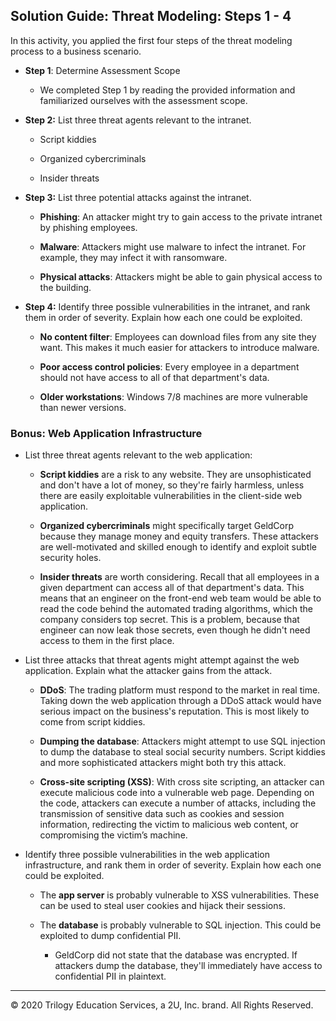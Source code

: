 ## Solution Guide: Threat Modeling: Steps 1 - 4

In this activity, you applied the first four steps of the threat modeling process to a business scenario.

- **Step 1**: Determine Assessment Scope

    - We completed Step 1 by reading the provided information and familiarized ourselves with the assessment scope.  



- **Step 2:** List three threat agents relevant to the intranet.

    - Script kiddies

    - Organized cybercriminals

    - Insider threats

- **Step 3:** List three potential attacks against the intranet.

    - **Phishing**: An attacker might try to gain access to the private intranet by phishing employees.

    - **Malware**: Attackers might use malware to infect the intranet. For example, they may infect it with ransomware.

    - **Physical attacks**:  Attackers might be able to gain physical access to the building.


- **Step 4:** Identify three possible vulnerabilities in the intranet, and rank them in order of severity. Explain how each one could be exploited.

    - **No content filter**: Employees can download files from any site they want. This makes it much easier for attackers to introduce malware.

    - **Poor access control policies**: Every employee in a department should not have access to all of that department's data.

    - **Older workstations**: Windows 7/8 machines are more vulnerable than newer versions.

### Bonus: Web Application Infrastructure 

- List three threat agents relevant to the web application:

    - **Script kiddies** are a risk to any website. They are unsophisticated and don't have a lot of money, so they're fairly harmless, unless there are easily exploitable vulnerabilities in the client-side web application.

    - **Organized cybercriminals** might specifically target GeldCorp because they manage money and equity transfers. These attackers are well-motivated and skilled enough to identify and exploit subtle security holes.

    - **Insider threats** are worth considering. Recall that all employees in a given department can access all of that department's data. This means that an engineer on the front-end web team would be able to read the code behind the automated trading algorithms, which the company considers top secret. This is a problem, because that engineer can now leak those secrets, even though he didn't need access to them in the first place.


- List three attacks that threat agents might attempt against the web application. Explain what the attacker gains from the attack.

    - **DDoS**: The trading platform must respond to the market in real time. Taking down the web application through a DDoS attack would have serious impact on the business's reputation. This is most likely to come from script kiddies.

    - **Dumping the database**: Attackers might attempt to use SQL injection to dump the database to steal social security numbers. Script kiddies and more sophisticated attackers might both try this attack.

    - **Cross-site scripting (XSS)**: With cross site scripting, an attacker can execute malicious code into a vulnerable web page.  Depending on the code,  attackers can execute a number of attacks, including the transmission of sensitive data such as cookies and session information, redirecting the victim to malicious web content, or compromising the victim’s machine.

- Identify three possible vulnerabilities in the web application infrastructure, and rank them in order of severity. Explain how each one could be exploited.

    - The **app server** is probably vulnerable to XSS vulnerabilities. These can be used to steal user cookies and hijack their sessions.

    - The **database** is probably vulnerable to SQL injection. This could be exploited to dump confidential PII.

        - GeldCorp did not state that the database was encrypted. If attackers dump the database, they'll immediately have access to confidential PII in plaintext.

--- 
© 2020 Trilogy Education Services, a 2U, Inc. brand. All Rights Reserved.
